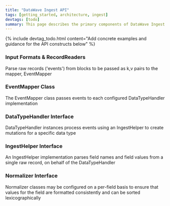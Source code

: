 ```yaml
---
title: "DataWave Ingest API"
tags: [getting_started, architecture, ingest]
devtags: [todo]
summary: This page describes the primary components of DataWave Ingest API
---
```


{% include devtag_todo.html content="Add concrete examples and guidance for the API constructs below" %}

### Input Formats & RecordReaders

Parse raw records ('events') from blocks to be passed as k,v pairs to the mapper, EventMapper

### EventMapper Class

The EventMapper class passes events to each configured DataTypeHandler implementation 

### DataTypeHandler Interface

DataTypeHandler instances process events using an IngestHelper to create mutations for a specific data type

### IngestHelper Interface

An IngestHelper implementation parses field names and field values from a single raw record, on behalf of the DataTypeHandler

### Normalizer Interface

Normalizer classes may be configured on a per-field basis to ensure that values for the field are formatted consistently
and can be sorted lexicographically
